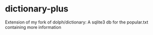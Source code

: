 # dictionary-plus
Extension of my fork of dolph/dictionary: A sqlite3 db for the popular.txt containing more information
